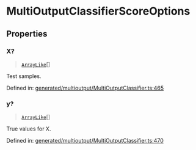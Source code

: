 # MultiOutputClassifierScoreOptions

## Properties

### X?

> [`ArrayLike`](../types/ArrayLike.md)[]

Test samples.

Defined in:  [generated/multioutput/MultiOutputClassifier.ts:465](https://github.com/transitive-bullshit/scikit-learn-ts/blob/92ab806/packages/sklearn/src/generated/multioutput/MultiOutputClassifier.ts#L465)

### y?

> [`ArrayLike`](../types/ArrayLike.md)[]

True values for X.

Defined in:  [generated/multioutput/MultiOutputClassifier.ts:470](https://github.com/transitive-bullshit/scikit-learn-ts/blob/92ab806/packages/sklearn/src/generated/multioutput/MultiOutputClassifier.ts#L470)
